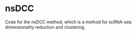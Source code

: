 # nsDCC
Code for the nsDCC method, which is a method for scRNA-seq dimensionality reduction and clustering.
